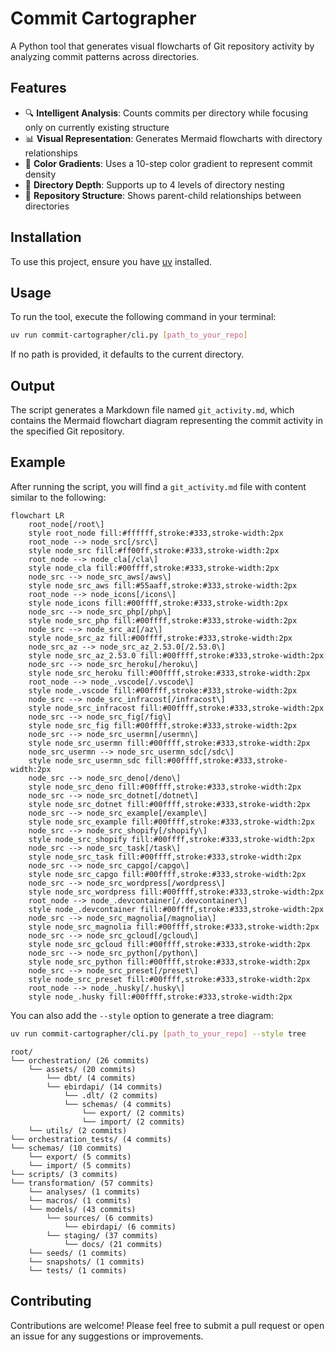 # Commit Cartographer

A Python tool that generates visual flowcharts of Git repository activity by analyzing commit patterns across directories.

## Features

- 🔍 **Intelligent Analysis**: Counts commits per directory while focusing only on currently existing structure
- 📊 **Visual Representation**: Generates Mermaid flowcharts with directory relationships
- 🎨 **Color Gradients**: Uses a 10-step color gradient to represent commit density
- 🌳 **Directory Depth**: Supports up to 4 levels of directory nesting
- 📁 **Repository Structure**: Shows parent-child relationships between directories


## Installation

To use this project, ensure you have [uv](https://github.com/astral-sh/uv) installed.

## Usage

To run the tool, execute the following command in your terminal:

```bash
uv run commit-cartographer/cli.py [path_to_your_repo]
```

If no path is provided, it defaults to the current directory.

## Output

The script generates a Markdown file named `git_activity.md`, which contains the Mermaid flowchart diagram representing the commit activity in the specified Git repository.

## Example

After running the script, you will find a `git_activity.md` file with content similar to the following:

```mermaid
flowchart LR
    root_node[/root\]
    style root_node fill:#ffffff,stroke:#333,stroke-width:2px
    root_node --> node_src[/src\]
    style node_src fill:#ff00ff,stroke:#333,stroke-width:2px
    root_node --> node_cla[/cla\]
    style node_cla fill:#00ffff,stroke:#333,stroke-width:2px
    node_src --> node_src_aws[/aws\]
    style node_src_aws fill:#55aaff,stroke:#333,stroke-width:2px
    root_node --> node_icons[/icons\]
    style node_icons fill:#00ffff,stroke:#333,stroke-width:2px
    node_src --> node_src_php[/php\]
    style node_src_php fill:#00ffff,stroke:#333,stroke-width:2px
    node_src --> node_src_az[/az\]
    style node_src_az fill:#00ffff,stroke:#333,stroke-width:2px
    node_src_az --> node_src_az_2.53.0[/2.53.0\]
    style node_src_az_2.53.0 fill:#00ffff,stroke:#333,stroke-width:2px
    node_src --> node_src_heroku[/heroku\]
    style node_src_heroku fill:#00ffff,stroke:#333,stroke-width:2px
    root_node --> node_.vscode[/.vscode\]
    style node_.vscode fill:#00ffff,stroke:#333,stroke-width:2px
    node_src --> node_src_infracost[/infracost\]
    style node_src_infracost fill:#00ffff,stroke:#333,stroke-width:2px
    node_src --> node_src_fig[/fig\]
    style node_src_fig fill:#00ffff,stroke:#333,stroke-width:2px
    node_src --> node_src_usermn[/usermn\]
    style node_src_usermn fill:#00ffff,stroke:#333,stroke-width:2px
    node_src_usermn --> node_src_usermn_sdc[/sdc\]
    style node_src_usermn_sdc fill:#00ffff,stroke:#333,stroke-width:2px
    node_src --> node_src_deno[/deno\]
    style node_src_deno fill:#00ffff,stroke:#333,stroke-width:2px
    node_src --> node_src_dotnet[/dotnet\]
    style node_src_dotnet fill:#00ffff,stroke:#333,stroke-width:2px
    node_src --> node_src_example[/example\]
    style node_src_example fill:#00ffff,stroke:#333,stroke-width:2px
    node_src --> node_src_shopify[/shopify\]
    style node_src_shopify fill:#00ffff,stroke:#333,stroke-width:2px
    node_src --> node_src_task[/task\]
    style node_src_task fill:#00ffff,stroke:#333,stroke-width:2px
    node_src --> node_src_capgo[/capgo\]
    style node_src_capgo fill:#00ffff,stroke:#333,stroke-width:2px
    node_src --> node_src_wordpress[/wordpress\]
    style node_src_wordpress fill:#00ffff,stroke:#333,stroke-width:2px
    root_node --> node_.devcontainer[/.devcontainer\]
    style node_.devcontainer fill:#00ffff,stroke:#333,stroke-width:2px
    node_src --> node_src_magnolia[/magnolia\]
    style node_src_magnolia fill:#00ffff,stroke:#333,stroke-width:2px
    node_src --> node_src_gcloud[/gcloud\]
    style node_src_gcloud fill:#00ffff,stroke:#333,stroke-width:2px
    node_src --> node_src_python[/python\]
    style node_src_python fill:#00ffff,stroke:#333,stroke-width:2px
    node_src --> node_src_preset[/preset\]
    style node_src_preset fill:#00ffff,stroke:#333,stroke-width:2px
    root_node --> node_.husky[/.husky\]
    style node_.husky fill:#00ffff,stroke:#333,stroke-width:2px
```
You can also add the `--style` option to generate a tree diagram:

```bash
uv run commit-cartographer/cli.py [path_to_your_repo] --style tree
```
```
root/
└── orchestration/ (26 commits)
    └── assets/ (20 commits)
        └── dbt/ (4 commits)
        └── ebirdapi/ (14 commits)
            └── .dlt/ (2 commits)
            └── schemas/ (4 commits)
                └── export/ (2 commits)
                └── import/ (2 commits)
    └── utils/ (2 commits)
└── orchestration_tests/ (4 commits)
└── schemas/ (10 commits)
    └── export/ (5 commits)
    └── import/ (5 commits)
└── scripts/ (3 commits)
└── transformation/ (57 commits)
    └── analyses/ (1 commits)
    └── macros/ (1 commits)
    └── models/ (43 commits)
        └── sources/ (6 commits)
            └── ebirdapi/ (6 commits)
        └── staging/ (37 commits)
            └── docs/ (21 commits)
    └── seeds/ (1 commits)
    └── snapshots/ (1 commits)
    └── tests/ (1 commits)
```

## Contributing

Contributions are welcome! Please feel free to submit a pull request or open an issue for any suggestions or improvements.